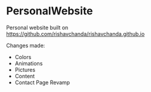# PersonalWebsite

Personal website built on https://github.com/rishavchanda/rishavchanda.github.io

Changes made:
- Colors
- Animations
- Pictures
- Content
- Contact Page Revamp
